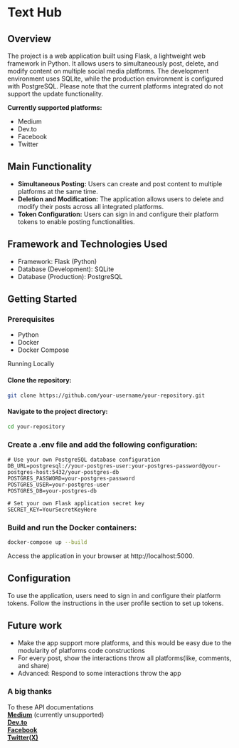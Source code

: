 # Text Hub
## Overview
<p>The project is a web application built using Flask, a lightweight web framework in Python. It allows users to simultaneously post, delete, and modify content on multiple social media platforms. The development environment uses SQLite, while the production environment is configured with PostgreSQL. Please note that the current platforms integrated do not support the update functionality.</p>

**Currently supported platforms:**
- Medium
- Dev.to
- Facebook
- Twitter

## Main Functionality
- **Simultaneous Posting:** Users can create and post content to multiple platforms at the same time.
- **Deletion and Modification:** The application allows users to delete and modify their posts across all integrated platforms.
- **Token Configuration:** Users can sign in and configure their platform tokens to enable posting functionalities.

## Framework and Technologies Used
- Framework: Flask (Python)
- Database (Development): SQLite
- Database (Production): PostgreSQL

## Getting Started
### Prerequisites
- Python
- Docker
- Docker Compose

Running Locally<br>

#### Clone the repository:
```bash
git clone https://github.com/your-username/your-repository.git
```
#### Navigate to the project directory:

```bash
cd your-repository
```
### Create a .env file and add the following configuration:
```env
# Use your own PostgreSQL database configuration
DB_URL=postgresql://your-postgres-user:your-postgres-password@your-postgres-host:5432/your-postgres-db
POSTGRES_PASSWORD=your-postgres-password
POSTGRES_USER=your-postgres-user
POSTGRES_DB=your-postgres-db

# Set your own Flask application secret key
SECRET_KEY=YourSecretKeyHere
```
### Build and run the Docker containers:

```bash
docker-compose up --build
```

Access the application in your browser at http://localhost:5000.

## Configuration
To use the application, users need to sign in and configure their platform tokens. Follow the instructions in the user profile section to set up tokens.

## Future work
- Make the app support more platforms, and this would be easy due to the modularity of platforms code constructions
- For every post, show the interactions throw all platforms(like, comments, and share)
- Advanced: Respond to some interactions throw the app

### A big thanks
To these API documentations
<br>**[Medium](https://github.com/Medium/medium-api-docs)** (currently unsupported)
<br>**[Dev.to](https://developers.forem.com/api)**
<br>**[Facebook](https://developers.facebook.com/docs/graph-api)**
<br>**[Twitter(X)](https://developer.twitter.com/en/docs/twitter-api)**